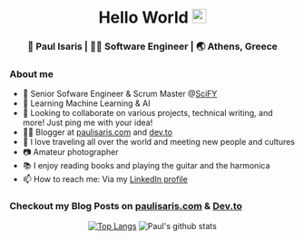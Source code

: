 <!--
**PavlosIsaris/PavlosIsaris** is a ✨ _special_ ✨ repository because its `README.md` (this file) appears on your GitHub profile.
-->

<div align="center">
  <h1> Hello World <img src="https://media.giphy.com/media/hvRJCLFzcasrR4ia7z/giphy.gif" width="25px"></h1>
</div>

<div align="center">
<h3> 🧔 Paul Isaris | 👨‍💻 Software Engineer | 🌏 Athens, Greece </h3>
</div>

### About me 

- 🔭 Senior Sofware Engineer & Scrum Master @[SciFY](https://www.scify.gr/site/en/)
- 🌱 Learning Machine Learning & AI
- 👯 Looking to collaborate on various projects, technical writing, and more! Just ping me with your idea!
- ✍🏻 Blogger at [paulisaris.com](https://paulisaris.com/) and [dev.to](https://dev.to/pavlosisaris) 
- 🧳 I love traveling all over the world and meeting new people and cultures
- 📷 Amateur photographer
- 📚 I enjoy reading books and playing the guitar and the harmonica
- 📫 How to reach me: Via my [LinkedIn profile](https://www.linkedin.com/in/pavlosisaris/)

### Checkout my Blog Posts on [paulisaris.com](https://paulisaris.com) & [Dev.to](https://dev.to/pavlosisaris)

<div align="center">

[![Top Langs](https://github-readme-stats.vercel.app/api/top-langs/?username=PavlosIsaris&layout=compact)](https://github.com/anuraghazra/github-readme-stats)
![Paul's github stats](https://github-readme-stats.vercel.app/api/?username=PavlosIsaris&show_icons=true&title_color=1F75C8&icon_color=2AA410&text_color=043667&bg_color=ffffff) 


</div>
